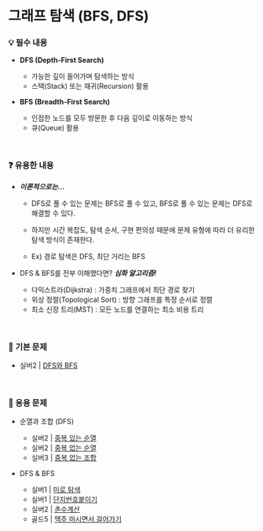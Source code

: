 # 그래프 탐색 (BFS, DFS)

### 💡 필수 내용

- **DFS (Depth-First Search)**
  + 가능한 깊이 들어가며 탐색하는 방식
  + 스택(Stack) 또는 재귀(Recursion) 활용

- **BFS (Breadth-First Search)**
  + 인접한 노드를 모두 방문한 후 다음 깊이로 이동하는 방식
  + 큐(Queue) 활용


<br/>

### ❓ 유용한 내용

- ***이론적으로는…***

  + DFS로 풀 수 있는 문제는 BFS로 풀 수 있고, BFS로 풀 수 있는 문제는 DFS로 해결할 수 있다.

  + 하지만 시간 복잡도, 탐색 순서, 구현 편의성 때문에 문제 유형에 따라 더 유리한 탐색 방식이 존재한다.

  + Ex) 경로 탐색은 DFS, 최단 거리는 BFS

- DFS & BFS를 전부 이해했다면? ***심화 알고리즘!***

  + 다익스트라(Dijkstra) : 가중치 그래프에서 최단 경로 찾기
  + 위상 정렬(Topological Sort) : 방향 그래프를 특정 순서로 정렬
  + 최소 신장 트리(MST) : 모든 노드를 연결하는 최소 비용 트리


<br/>

### 📂 기본 문제

- 실버2 | [DFS와 BFS](https://www.acmicpc.net/problem/1260)

<br/>

 ### 📂 응용 문제

- 순열과 조합 (DFS)
  + 실버2 | [중복 있는 순열](https://www.acmicpc.net/problem/15665)
  + 실버2 | [중복 없는 순열](https://www.acmicpc.net/problem/15663)
  + 실버3 | [중복 없는 조합](https://www.acmicpc.net/problem/15655)

- DFS & BFS
  + 실버1 | [미로 탐색](https://www.acmicpc.net/problem/2178)
  + 실버1 | [단지번호붙이기](https://www.acmicpc.net/problem/2667)
  + 실버2 | [촌수계산](https://www.acmicpc.net/problem/2644)
  + 골드5 | [맥주 마시면서 걸어가기](https://www.acmicpc.net/problem/9205)  
